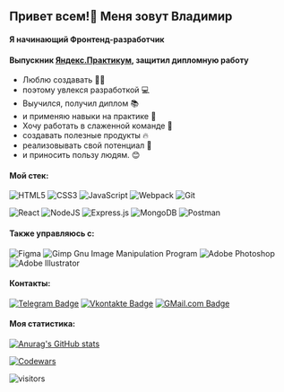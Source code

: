 <h2>Привет всем!👋 Меня зовут Владимир </h2>
<h4>Я начинающий Фронтенд-разработчик</h4>
<h4> Выпускник <a href="https://practicum.yandex.ru/" target="_blank">Яндекс.Практикум</a>, защитил дипломную работу </h4>
<ul>
 <li> Люблю создавать 🧙‍♂️</li>
 <li> поэтому увлекся разработкой 💻</li>
 <li> Выучился, получил диплом 📚</li>
 <li> и применяю навыки на практике 📱</li>
 <li> Хочу работать в слаженной команде 🖖</li>
 <li> создавать полезные продукты 🔥</li>
 <li> реализовывать свой потенциал 🚀</li>
 <li> и приносить пользу людям. 😊</li>
</ul> 
<h4> Мой стек: </h4>

![HTML5](https://img.shields.io/badge/-HTML5-%23E44D27?style=flat-square&logo=html5&logoColor=ffffff)
![CSS3](https://img.shields.io/badge/-CSS3-%231572B6?style=flat-square&logo=css3)
![JavaScript](https://img.shields.io/badge/-JavaScript-%23F7DF1C?style=flat-square&logo=javascript&logoColor=000000&labelColor=%23F7DF1C&color=%23FFCE5A)
![Webpack](https://img.shields.io/badge/-Webpack-%232C3A42?style=flat-square&logo=webpack)
![Git](https://img.shields.io/badge/-Git-%23F05032?style=flat-square&logo=git&logoColor=%23ffffff)

![React](https://img.shields.io/badge/react-%2320232a.svg?style=for-the-badge&logo=react&logoColor=%2361DAFB)
![NodeJS](https://img.shields.io/badge/node.js-6DA55F?style=for-the-badge&logo=node.js&logoColor=white)
![Express.js](https://img.shields.io/badge/express.js-%23404d59.svg?style=for-the-badge&logo=express&logoColor=%2361DAFB)
![MongoDB](https://img.shields.io/badge/MongoDB-%234ea94b.svg?style=for-the-badge&logo=mongodb&logoColor=white)	
![Postman](https://img.shields.io/badge/Postman-FF6C37?style=for-the-badge&logo=postman&logoColor=white)

<h4> Также управляюсь с: </h4>

![Figma](https://img.shields.io/badge/figma-%23F24E1E.svg?style=for-the-badge&logo=figma&logoColor=white)
![Gimp Gnu Image Manipulation Program](https://img.shields.io/badge/Gimp-657D8B?style=for-the-badge&logo=gimp&logoColor=FFFFFF)
![Adobe Photoshop](https://img.shields.io/badge/adobe%20photoshop-%2331A8FF.svg?style=for-the-badge&logo=adobe%20photoshop&logoColor=white)
![Adobe Illustrator](https://img.shields.io/badge/adobe%20illustrator-%23FF9A00.svg?style=for-the-badge&logo=adobe%20illustrator&logoColor=white)

<h4> Контакты: </h4> 
<a href="https://t.me/VladimirIvancha"><img src="https://img.shields.io/badge/Telegram-blue?style=for-the-badge&logo=telegram&logoColor=white" alt="Telegram Badge"></a>
<a href="https://vk.com/vladimirivancha"><img src="https://img.shields.io/badge/Vkontakte-blue?style=for-the-badge&logo=vk&logoColor=white" alt="Vkontakte Badge"></a>
<a href="mailto:wilgoobrun@gmail.com?subject=subject&cc=cc@gmail.com"><img src="https://img.shields.io/badge/Gmail-D14836?style=for-the-badge&logo=gmail&logoColor=white" alt="GMail.com Badge"></a>

<h4> Моя статистика:</h4>

[![Anurag's GitHub stats](https://github-readme-stats.vercel.app/api?username=VladimirIvancha)](https://github.com/anuraghazra/github-readme-stats)

[![Codewars](https://www.codewars.com/users/VladimirIvancha/badges/large)](https://www.codewars.com/users/VladimirIvancha/badges/large)

![visitors](https://visitor-badge.glitch.me/badge?page_id=VladimirIvancha.Vladimir-Ivancha)
